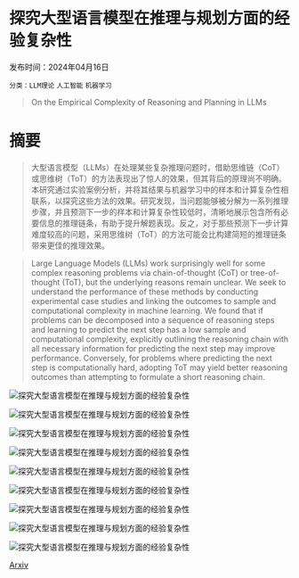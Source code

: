 # 探究大型语言模型在推理与规划方面的经验复杂性

发布时间：2024年04月16日

`分类：LLM理论` `人工智能` `机器学习`

> On the Empirical Complexity of Reasoning and Planning in LLMs

# 摘要

> 大型语言模型（LLMs）在处理某些复杂推理问题时，借助思维链（CoT）或思维树（ToT）的方法表现出了惊人的效果，但其背后的原理尚不明确。本研究通过实验案例分析，并将其结果与机器学习中的样本和计算复杂性相联系，以探究这些方法的效果。研究发现，当问题能够被分解为一系列推理步骤，并且预测下一步的样本和计算复杂性较低时，清晰地展示包含所有必要信息的推理链条，有助于提升解题表现。反之，对于那些预测下一步计算难度较高的问题，采用思维树（ToT）的方法可能会比构建简短的推理链条带来更佳的推理效果。

> Large Language Models (LLMs) work surprisingly well for some complex reasoning problems via chain-of-thought (CoT) or tree-of-thought (ToT), but the underlying reasons remain unclear. We seek to understand the performance of these methods by conducting experimental case studies and linking the outcomes to sample and computational complexity in machine learning. We found that if problems can be decomposed into a sequence of reasoning steps and learning to predict the next step has a low sample and computational complexity, explicitly outlining the reasoning chain with all necessary information for predicting the next step may improve performance. Conversely, for problems where predicting the next step is computationally hard, adopting ToT may yield better reasoning outcomes than attempting to formulate a short reasoning chain.

![探究大型语言模型在推理与规划方面的经验复杂性](../../../paper_images/2404.11041/x1.png)

![探究大型语言模型在推理与规划方面的经验复杂性](../../../paper_images/2404.11041/x2.png)

![探究大型语言模型在推理与规划方面的经验复杂性](../../../paper_images/2404.11041/x3.png)

![探究大型语言模型在推理与规划方面的经验复杂性](../../../paper_images/2404.11041/x4.png)

![探究大型语言模型在推理与规划方面的经验复杂性](../../../paper_images/2404.11041/x5.png)

![探究大型语言模型在推理与规划方面的经验复杂性](../../../paper_images/2404.11041/x6.png)

![探究大型语言模型在推理与规划方面的经验复杂性](../../../paper_images/2404.11041/x7.png)

![探究大型语言模型在推理与规划方面的经验复杂性](../../../paper_images/2404.11041/x8.png)

![探究大型语言模型在推理与规划方面的经验复杂性](../../../paper_images/2404.11041/x9.png)

[Arxiv](https://arxiv.org/abs/2404.11041)